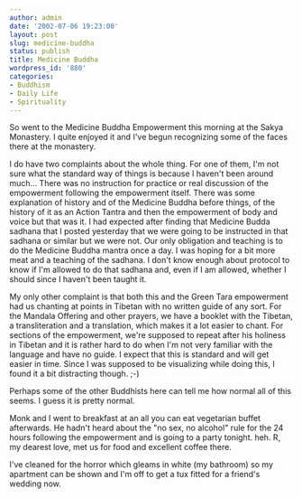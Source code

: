 ```yaml
---
author: admin
date: '2002-07-06 19:23:00'
layout: post
slug: medicine-buddha
status: publish
title: Medicine Buddha
wordpress_id: '880'
categories:
- Buddhism
- Daily Life
- Spirituality
---
```

So  went to the Medicine Buddha Empowerment this morning at the Sakya Monastery. I quite enjoyed it and I've begun recognizing some of the faces there at the monastery.

I do have two complaints about the whole thing. For one of them, I'm not sure what the standard way of things is because I haven't been around much... There was no instruction for practice or real discussion of the empowerment following the empowerment itself. There was some explanation of history and of the Medicine Buddha before things, of the history of it as an Action Tantra and then the empowerment of body and voice but that was it. I had expected after finding that Medicine Budda sadhana that I posted yesterday that we were going to be instructed in that sadhana or similar but we were not. Our only obligation and teaching is to do the Medicine Buddha mantra once a day. I was hoping for a bit more meat and a teaching of the sadhana. I don't know enough about protocol to know if I'm allowed to do that sadhana and, even if I am allowed, whether I should since I haven't been taught it.

My only other complaint is that both this and the Green Tara empowerment had us chanting at points in Tibetan with no written guide of any sort. For the Mandala Offering and other prayers, we have a booklet with the Tibetan, a transliteration and a translation, which makes it a lot easier to chant. For sections of the empowerment, we're supposed to repeat after his holiness in Tibetan and it is rather hard to do when I'm not very familiar with the language and have no guide. I expect that this is standard and will get easier in time. Since I was supposed to be visualizing while doing this, I found it a bit distracting though. ;-)

Perhaps some of the other Buddhists here can tell me how normal all of this seems. I guess it is pretty normal.

Monk and I went to breakfast at an all you can eat vegetarian buffet afterwards. He hadn't heard about the "no sex, no alcohol" rule for the 24 hours following the empowerment and is going to a party tonight. heh. R, my dearest love, met us for food and excellent coffee there.

I've cleaned for the horror which gleams in white (my bathroom) so my apartment can be shown and I'm off to get a tux fitted for a friend's wedding now.
